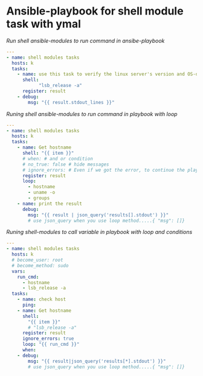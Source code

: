 # Ansible-playbook for shell module task with ymal 


_Run shell ansible-modules to run command in ansibe-playbook_

```yml
---
- name: shell modules tasks
  hosts: k
  tasks:
    - name: use this task to verify the linux server's version and OS-details
      shell:
            "lsb_release -a"
      register: result
    - debug:
        msg: "{{ result.stdout_lines }}"
```

_Runing shell ansible-modules to run command in playbook with loop_

```yml
---
- name: shell modules tasks
  hosts: k
  tasks:
    - name: Get hostname
      shell: "{{ item }}"
      # when: # and or condition
      # no_true: false # hide messages
      # ignore_errors: # Even if we got the error, to continue the play.....
      register: result
      loop:
        - hostname
        - uname -o
        - groups
    - name: print the result
      debug:
        msg: "{{ result | json_query('results[].stdout') }}"
        # use json_query when you use loop method.....{ "msg": []}

```

_Runing shell-modules to call variable in playbook with loop and conditions_

```yml
---
- name: shell modules tasks
  hosts: k
  # become_user: root
  # become_method: sudo
  vars:
    run_cmd:
      - hostname
      - lsb_release -a
  tasks:
    - name: check host
      ping:
    - name: Get hostname
      shell:
        "{{ item }}"
        # "lsb_release -a"
      register: result
      ignore_errors: true
      loop: "{{ run_cmd }}"
      when:
    - debug:
        msg: "{{ result|json_query('results[*].stdout') }}"
        # use json_query when you use loop method.....{ "msg": []}

```


